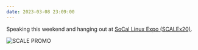 ```yaml
---
date: 2023-03-08 23:09:00
---
```


Speaking this weekend and hanging out at [SoCal Linux Expo (SCALEx20)](https://socallinuxexpo.org).

![SCALE PROMO](https://jmblogstorrage.blob.core.windows.net/media/Jay_Miller_Twitter_Landscape_1024x512px.jpg)
